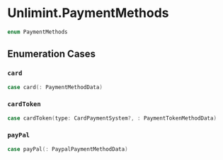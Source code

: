 # Unlimint.PaymentMethods

``` swift
enum PaymentMethods
```

## Enumeration Cases

### `card`

``` swift
case card(: PaymentMethodData)
```

### `cardToken`

``` swift
case cardToken(type: CardPaymentSystem?, : PaymentTokenMethodData)
```

### `payPal`

``` swift
case payPal(: PaypalPaymentMethodData)
```
